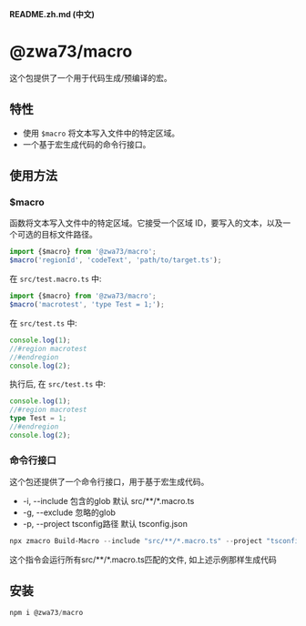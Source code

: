 **README.zh.md (中文)**

# @zwa73/macro

这个包提供了一个用于代码生成/预编译的宏。

## 特性

- 使用 `$macro` 将文本写入文件中的特定区域。
- 一个基于宏生成代码的命令行接口。

## 使用方法

### $macro

函数将文本写入文件中的特定区域。它接受一个区域 ID，要写入的文本，以及一个可选的目标文件路径。

``` typescript
import {$macro} from '@zwa73/macro';
$macro('regionId', 'codeText', 'path/to/target.ts');
```
在 `src/test.macro.ts` 中:  

``` typescript
import {$macro} from '@zwa73/macro';
$macro('macrotest', 'type Test = 1;');
```
在 `src/test.ts` 中:  

``` typescript
console.log(1);
//#region macrotest
//#endregion
console.log(2);
```
执行后, 在 `src/test.ts` 中:  

``` typescript
console.log(1);
//#region macrotest
type Test = 1;
//#endregion
console.log(2);
```

### 命令行接口

这个包还提供了一个命令行接口，用于基于宏生成代码。

- -i, --include <glob> 包含的glob 默认 src/**/*.macro.ts  
- -g, --exclude <glob> 忽略的glob  
- -p, --project <path> tsconfig路径 默认 tsconfig.json  


``` powershell
npx zmacro Build-Macro --include "src/**/*.macro.ts" --project "tsconfig.json"
```

这个指令会运行所有src/**/*.macro.ts匹配的文件, 如上述示例那样生成代码

## 安装

```powershell
npm i @zwa73/macro
```

